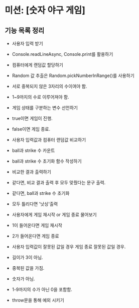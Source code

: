 # 미션: [숫자 야구 게임]

## 기능 목록 정리

- 사용자 입력 받기
 -  Console.readLineAsync, Console.print를 활용하기

- 컴퓨터에게 랜덤값 할당하기
 - Random 값 추출은 Random.pickNumberInRange()를 사용하기
 - 서로 중복되지 않은 3자리의 수이여야 함.
 - 1~9까지의 수로 이루어져야 함.

- 게임 상태를 구분하는 변수 선언하기
 - true이면 게임이 진행.
 - false이면 게임 종료.

- 사용자 입력값과 컴퓨터 랜덤값 비교하기
 - ball과 strike 수 카운트

- ball과 strike 수 초기화 함수 작성하기

- 비교한 결과 출력하기
 - 같다면, 비교 결과 출력 후 모두 맞췄다는 문구 출력.
 - 같다면, ball과 strike 수 초기화
 - 모두 틀리다면 '낫싱'출력

- 사용자에게 게임 재시작 or 게임 종료 물어보기
 - 1이 들어온다면 게임 재시작
 - 2가 들어온다면 게임 종료

- 사용자 입력값이 잘못된 값일 경우 게임 종료
 잘못된 값일 경우.
 - 길이가 3이 아님.
 - 중복된 값을 가짐.
 - 숫자가 아님.
 - 1-9까지의 수가 아닌 0을 포함함.

 - throw문을 통해 예외 시키기
